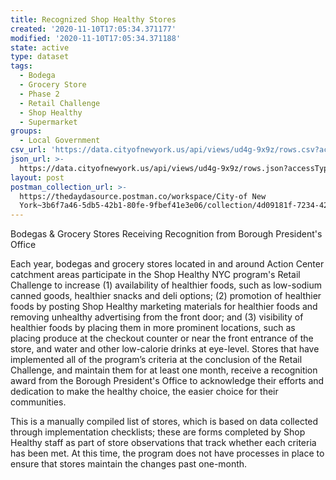 ```yaml
---
title: Recognized Shop Healthy Stores
created: '2020-11-10T17:05:34.371177'
modified: '2020-11-10T17:05:34.371188'
state: active
type: dataset
tags:
  - Bodega
  - Grocery Store
  - Phase 2
  - Retail Challenge
  - Shop Healthy
  - Supermarket
groups:
  - Local Government
csv_url: 'https://data.cityofnewyork.us/api/views/ud4g-9x9z/rows.csv?accessType=DOWNLOAD'
json_url: >-
  https://data.cityofnewyork.us/api/views/ud4g-9x9z/rows.json?accessType=DOWNLOAD
layout: post
postman_collection_url: >-
  https://thedaydasource.postman.co/workspace/City-of New
  York~3b6f7a46-5db5-42b1-80fe-9fbef41e3e06/collection/4d09181f-7234-42fb-856f-a033d466e72b
---
```

Bodegas & Grocery Stores Receiving Recognition from Borough President's Office

Each year, bodegas and grocery stores located in and around  Action Center catchment areas participate in the Shop Healthy NYC program's Retail Challenge to increase (1) availability of healthier foods, such as low-sodium canned goods, healthier snacks and deli options; (2) promotion of healthier foods by posting Shop Healthy marketing materials for healthier foods and removing unhealthy advertising from the front door; and (3) visibility of healthier foods by placing them in more prominent locations, such as placing produce at the checkout counter or near the front entrance of the store, and water and other low-calorie drinks at eye-level. Stores that have implemented all of the program’s criteria at the conclusion of the Retail Challenge, and maintain them for at least one month, receive a recognition award from the Borough President's Office to acknowledge their efforts and dedication to make the healthy choice, the easier choice for their communities.

This is a manually compiled list of stores, which is based on data collected through implementation checklists; these are forms completed by Shop Healthy staff as part of store observations that track whether each criteria has been met. At this time, the program does not have processes in place to ensure that stores maintain the changes past one-month.
